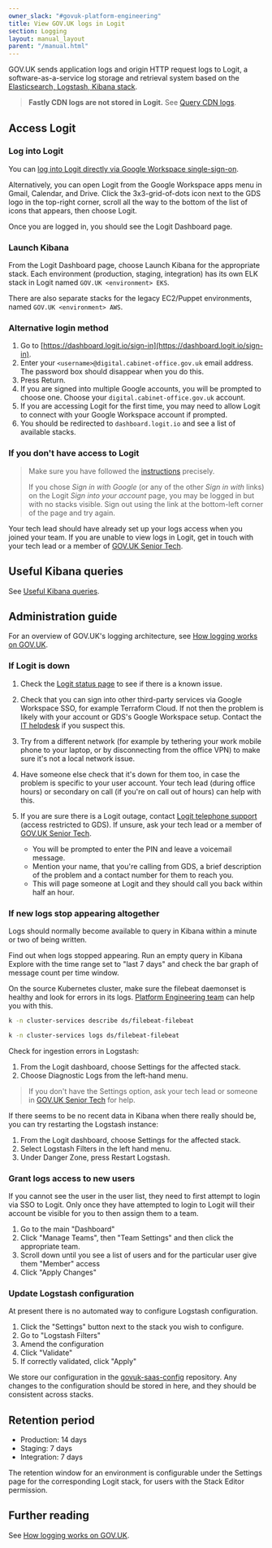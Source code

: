 ```yaml
---
owner_slack: "#govuk-platform-engineering"
title: View GOV.UK logs in Logit
section: Logging
layout: manual_layout
parent: "/manual.html"
---
```


GOV.UK sends application logs and origin HTTP request logs to Logit, a
software-as-a-service log storage and retrieval system based on the
[Elasticsearch, Logstash, Kibana
stack](https://logit.io/blog/post/elk-stack-guide/#what-is-the-elk-stack).

> **Fastly CDN logs are not stored in Logit.** See [Query CDN
> logs](/manual/query-cdn-logs.html).

## Access Logit

### Log into Logit

You can [log into Logit directly via Google Workspace
single-sign-on](https://accounts.google.com/o/saml2/initsso?idpid=C01ppujwc&spid=408557323201&forceauthn=false).

Alternatively, you can open Logit from the Google Workspace apps menu in Gmail,
Calendar, and Drive. Click the 3x3-grid-of-dots icon next to the GDS logo in
the top-right corner, scroll all the way to the bottom of the list of icons
that appears, then choose Logit.

Once you are logged in, you should see the Logit Dashboard page.

### Launch Kibana

From the Logit Dashboard page, choose Launch Kibana for the appropriate stack.
Each environment (production, staging, integration) has its own ELK stack in
Logit named `GOV.UK <environment> EKS`.

There are also separate stacks for the legacy EC2/Puppet environments, named
`GOV.UK <environment> AWS`.

### Alternative login method

1. Go to [https://dashboard.logit.io/sign-in](https://dashboard.logit.io/sign-in).
1. Enter your `<username>@digital.cabinet-office.gov.uk` email address. The
   password box should disappear when you do this.
1. Press Return.
1. If you are signed into multiple Google accounts, you will be prompted to
   choose one. Choose your `digital.cabinet-office.gov.uk` account.
1. If you are accessing Logit for the first time, you may need to allow
   Logit to connect with your Google Workspace account if prompted.
1. You should be redirected to `dashboard.logit.io` and see a list of available
   stacks.

### If you don't have access to Logit

> Make sure you have followed the [instructions](#log-into-logit) precisely.
>
> If you chose _Sign in with Google_ (or any of the other _Sign in with_ links)
> on the Logit _Sign into your account_ page, you may be logged in but with no
> stacks visible. Sign out using the link at the bottom-left corner of the page
> and try again.

Your tech lead should have already set up your logs access when you joined your
team. If you are unable to view logs in Logit, get in touch with your tech lead
or a member of [GOV.UK Senior Tech].

## Useful Kibana queries

See [Useful Kibana queries](/manual/kibana.html).

## Administration guide

For an overview of GOV.UK's logging architecture, see [How logging works on
GOV.UK](/manual/logging.html).

### If Logit is down

1. Check the [Logit status page](https://status.logit.io/) to see if there is a
   known issue.

1. Check that you can sign into other third-party services via Google Workspace
   SSO, for example Terraform Cloud. If not then the problem is likely with
   your account or GDS's Google Workspace setup. Contact the [IT
   helpdesk](https://gds.slack.com/channels/ask-it) if you suspect this.

1. Try from a different network (for example by tethering your work mobile
   phone to your laptop, or by disconnecting from the office VPN) to make sure
   it's not a local network issue.

1. Have someone else check that it's down for them too, in case the problem is
   specific to your user account. Your tech lead (during office hours) or
   secondary on call (if you're on call out of hours) can help with this.

1. If you are sure there is a Logit outage, contact [Logit telephone
   support](https://docs.google.com/document/d/1TFsMkCafynS6e4S0PL6qN8Ml7JgorbAG8AWoHGelaGk/view)
   (access restricted to GDS). If unsure, ask your tech lead or a member of
   [GOV.UK Senior Tech].
    - You will be prompted to enter the PIN and leave a voicemail message.
    - Mention your name, that you're calling from GDS, a brief description of
      the problem and a contact number for them to reach you.
    - This will page someone at Logit and they should call you back within half
      an hour.

### If new logs stop appearing altogether

Logs should normally become available to query in Kibana within a minute or two
of being written.

Find out when logs stopped appearing. Run an empty query in Kibana Explore
with the time range set to "last 7 days" and check the bar graph of message
count per time window.

On the source Kubernetes cluster, make sure the filebeat daemonset is healthy
and look for errors in its logs. [Platform Engineering
team](https://gds.slack.com/channels/govuk-platform-engineering) can help you
with this.

```sh
k -n cluster-services describe ds/filebeat-filebeat
```

```sh
k -n cluster-services logs ds/filebeat-filebeat
```

Check for ingestion errors in Logstash:

1. From the Logit dashboard, choose Settings for the affected stack.
1. Choose Diagnostic Logs from the left-hand menu.

> If you don't have the Settings option, ask your tech lead or someone in
> [GOV.UK Senior Tech] for help.

If there seems to be no recent data in Kibana when there really should be, you can try restarting the Logstash instance:

1. From the Logit dashboard, choose Settings for the affected stack.
1. Select Logstash Filters in the left hand menu.
1. Under Danger Zone, press Restart Logstash.

### Grant logs access to new users

If you cannot see the user in the user list, they need to first attempt to login via SSO to Logit.  Only once they have attempted to login to Logit will their account be visible for you to then assign them to a team.

1. Go to the main "Dashboard"
2. Click "Manage Teams", then "Team Settings" and then click the appropriate team.
3. Scroll down until you see a list of users and for the particular user give them "Member" access
4. Click "Apply Changes"

### Update Logstash configuration

At present there is no automated way to configure Logstash configuration.

1. Click the "Settings" button next to the stack you wish to configure.
2. Go to "Logstash Filters"
3. Amend the configuration
4. Click "Validate"
5. If correctly validated, click "Apply"

We store our configuration in the [govuk-saas-config](https://github.com/alphagov/govuk-saas-config)
repository. Any changes to the configuration should be stored in here, and they
should be consistent across stacks.

## Retention period

- Production: 14 days
- Staging: 7 days
- Integration: 7 days

The retention window for an environment is configurable under the Settings page
for the corresponding Logit stack, for users with the Stack Editor permission.

## Further reading

See [How logging works on GOV.UK](/manual/logging.html).

[GOV.UK Senior Tech]: https://groups.google.com/a/digital.cabinet-office.gov.uk/g/govuk-senior-tech-members/members
